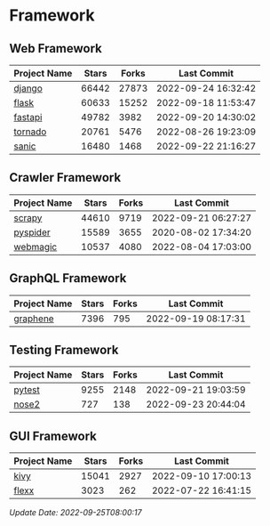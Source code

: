 # Framework

## Web Framework
| Project Name | Stars | Forks | Last Commit |
| ------------ | ----- | ----- | ----------- |
| [django](https://github.com/django/django) | 66442 | 27873 | 2022-09-24 16:32:42 |
| [flask](https://github.com/pallets/flask) | 60633 | 15252 | 2022-09-18 11:53:47 |
| [fastapi](https://github.com/tiangolo/fastapi) | 49782 | 3982 | 2022-09-20 14:30:02 |
| [tornado](https://github.com/tornadoweb/tornado) | 20761 | 5476 | 2022-08-26 19:23:09 |
| [sanic](https://github.com/sanic-org/sanic) | 16480 | 1468 | 2022-09-22 21:16:27 |

## Crawler Framework
| Project Name | Stars | Forks | Last Commit |
| ------------ | ----- | ----- | ----------- |
| [scrapy](https://github.com/scrapy/scrapy) | 44610 | 9719 | 2022-09-21 06:27:27 |
| [pyspider](https://github.com/binux/pyspider) | 15589 | 3655 | 2020-08-02 17:34:20 |
| [webmagic](https://github.com/code4craft/webmagic) | 10537 | 4080 | 2022-08-04 17:03:00 |

## GraphQL Framework
| Project Name | Stars | Forks | Last Commit |
| ------------ | ----- | ----- | ----------- |
| [graphene](https://github.com/graphql-python/graphene) | 7396 | 795 | 2022-09-19 08:17:31 |

## Testing Framework
| Project Name | Stars | Forks | Last Commit |
| ------------ | ----- | ----- | ----------- |
| [pytest](https://github.com/pytest-dev/pytest) | 9255 | 2148 | 2022-09-21 19:03:59 |
| [nose2](https://github.com/nose-devs/nose2) | 727 | 138 | 2022-09-23 20:44:04 |

## GUI Framework
| Project Name | Stars | Forks | Last Commit |
| ------------ | ----- | ----- | ----------- |
| [kivy](https://github.com/kivy/kivy) | 15041 | 2927 | 2022-09-10 17:00:13 |
| [flexx](https://github.com/flexxui/flexx) | 3023 | 262 | 2022-07-22 16:41:15 |

*Update Date: 2022-09-25T08:00:17*